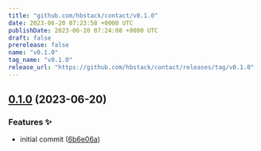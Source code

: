 ```yaml
---
title: "github.com/hbstack/contact/v0.1.0"
date: 2023-06-20 07:23:58 +0000 UTC
publishDate: 2023-06-20 07:24:08 +0000 UTC
draft: false
prerelease: false
name: "v0.1.0"
tag_name: "v0.1.0"
release_url: "https://github.com/hbstack/contact/releases/tag/v0.1.0"
---
```


## [0.1.0](https://github.com/hbstack/contact/compare/v0.0.1...v0.1.0) (2023-06-20)


### Features ✨

* initial commit ([6b6e06a](https://github.com/hbstack/contact/commit/6b6e06ab053905e903cd5b801c9b7585409c543b))

